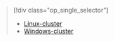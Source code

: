 > [!div class="op_single_selector"]
> * [Linux-cluster](../articles/hdinsight/hdinsight-hbase-tutorial-get-started-linux.md)
> * [Windows-cluster](../articles/hdinsight/hdinsight-hbase-tutorial-get-started.md)
> 
> 



<!--HONumber=Nov16_HO2-->


